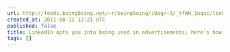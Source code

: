 ```yaml
---
url: http://feeds.boingboing.net/~r/boingboing/iBag/~3/_YfWH_1nquc/linkedin-opts-you-into-being-used-in-advertisements-heres-how-to-opt-out.html
created_at: 2011-08-11 12:21 UTC
published: false
title: LinkedIn opts you into being used in advertisements; here’s how to opt out
tags: []
---
```



